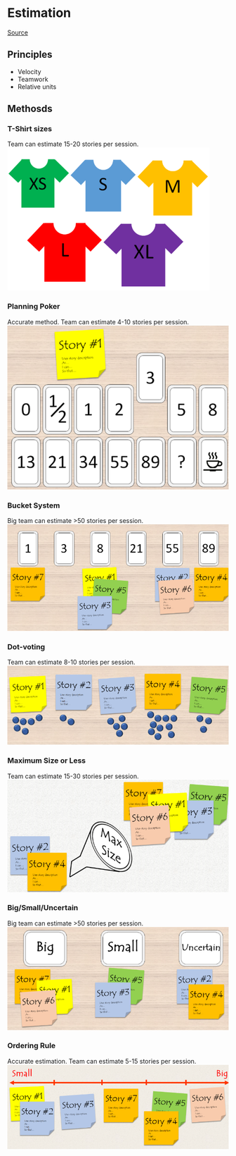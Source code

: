 # Estimation

[Source](https://doitsmartly.ru/all-articles/management/99-agile/115-agile-estimation-techniques.html)

## Principles

- Velocity
- Teamwork
- Relative units

## Methosds

### T-Shirt sizes

Team can estimate 15-20 stories per session.
![](img/estimation/t-shirt.png)

### Planning Poker

Accurate method.
Team can estimate 4-10 stories per session.
![](img/estimation/planning-poker.png)

### Bucket System

Big team can estimate >50 stories per session.
![](img/estimation/bucket-system.png)

### Dot-voting

Team can estimate 8-10 stories per session.
![](img/estimation/dot-voting.png)

### Maximum Size or Less

Team can estimate 15-30 stories per session.
![](img/estimation/max-size-or-less.png)

### Big/Small/Uncertain

Big team can estimate >50 stories per session.
![](img/estimation/big-small.png)

### Ordering Rule

Accurate estimation.
Team can estimate 5-15 stories per session.
![](img/estimation/ordering-rule.png)
